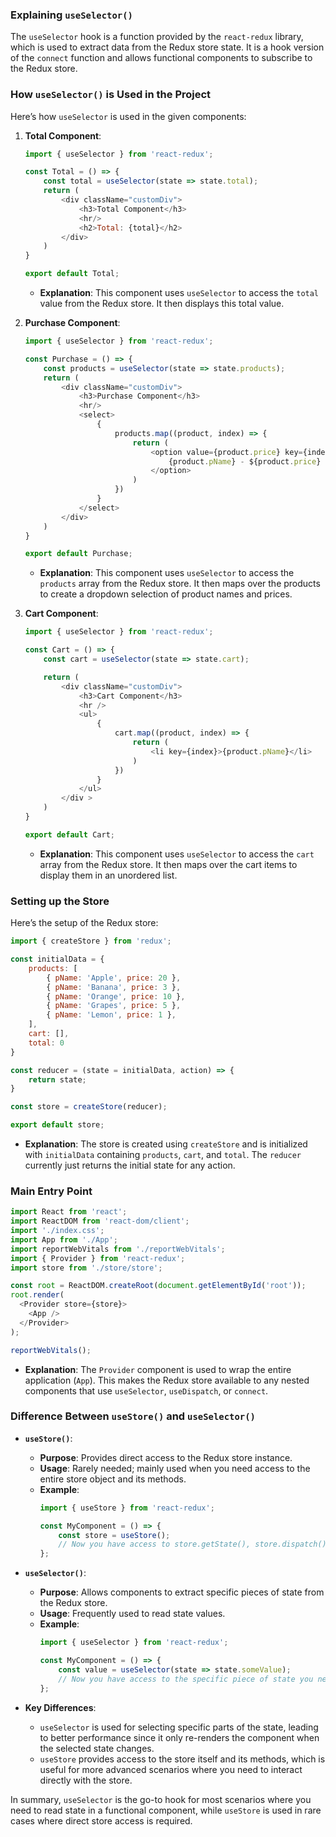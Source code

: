 ### Explaining `useSelector()`

The `useSelector` hook is a function provided by the `react-redux` library, which is used to extract data from the Redux store state. It is a hook version of the `connect` function and allows functional components to subscribe to the Redux store.

### How `useSelector()` is Used in the Project

Here’s how `useSelector` is used in the given components:

1. **Total Component**:
    ```javascript
    import { useSelector } from 'react-redux';

    const Total = () => {
        const total = useSelector(state => state.total);
        return (
            <div className="customDiv">
                <h3>Total Component</h3>
                <hr/>
                <h2>Total: {total}</h2>
            </div>
        )
    }

    export default Total;
    ```
    - **Explanation**: This component uses `useSelector` to access the `total` value from the Redux store. It then displays this total value.

2. **Purchase Component**:
    ```javascript
    import { useSelector } from 'react-redux';

    const Purchase = () => {
        const products = useSelector(state => state.products);
        return (
            <div className="customDiv">
                <h3>Purchase Component</h3>
                <hr/>
                <select>
                    {
                        products.map((product, index) => {
                            return (
                                <option value={product.price} key={index}>
                                    {product.pName} - ${product.price}
                                </option>
                            )
                        })
                    }
                </select>
            </div>
        )
    }

    export default Purchase;
    ```
    - **Explanation**: This component uses `useSelector` to access the `products` array from the Redux store. It then maps over the products to create a dropdown selection of product names and prices.

3. **Cart Component**:
    ```javascript
    import { useSelector } from 'react-redux';

    const Cart = () => {
        const cart = useSelector(state => state.cart);

        return (
            <div className="customDiv">
                <h3>Cart Component</h3>
                <hr />
                <ul>
                    {
                        cart.map((product, index) => {
                            return (
                                <li key={index}>{product.pName}</li>
                            )
                        })
                    }
                </ul>
            </div >
        )
    }

    export default Cart;
    ```
    - **Explanation**: This component uses `useSelector` to access the `cart` array from the Redux store. It then maps over the cart items to display them in an unordered list.

### Setting up the Store

Here’s the setup of the Redux store:
```javascript
import { createStore } from 'redux';

const initialData = {
    products: [
        { pName: 'Apple', price: 20 },
        { pName: 'Banana', price: 3 },
        { pName: 'Orange', price: 10 },
        { pName: 'Grapes', price: 5 },
        { pName: 'Lemon', price: 1 },
    ],
    cart: [],
    total: 0
}

const reducer = (state = initialData, action) => {
    return state;
}

const store = createStore(reducer);

export default store;
```
- **Explanation**: The store is created using `createStore` and is initialized with `initialData` containing `products`, `cart`, and `total`. The `reducer` currently just returns the initial state for any action.

### Main Entry Point

```javascript
import React from 'react';
import ReactDOM from 'react-dom/client';
import './index.css';
import App from './App';
import reportWebVitals from './reportWebVitals';
import { Provider } from 'react-redux';
import store from './store/store';

const root = ReactDOM.createRoot(document.getElementById('root'));
root.render(
  <Provider store={store}>
    <App />
  </Provider>
);

reportWebVitals();
```
- **Explanation**: The `Provider` component is used to wrap the entire application (`App`). This makes the Redux store available to any nested components that use `useSelector`, `useDispatch`, or `connect`.

### Difference Between `useStore()` and `useSelector()`

- **`useStore()`**:
  - **Purpose**: Provides direct access to the Redux store instance.
  - **Usage**: Rarely needed; mainly used when you need access to the entire store object and its methods.
  - **Example**:
    ```javascript
    import { useStore } from 'react-redux';

    const MyComponent = () => {
        const store = useStore();
        // Now you have access to store.getState(), store.dispatch(), etc.
    };
    ```

- **`useSelector()`**:
  - **Purpose**: Allows components to extract specific pieces of state from the Redux store.
  - **Usage**: Frequently used to read state values.
  - **Example**:
    ```javascript
    import { useSelector } from 'react-redux';

    const MyComponent = () => {
        const value = useSelector(state => state.someValue);
        // Now you have access to the specific piece of state you need
    };
    ```

- **Key Differences**:
  - `useSelector` is used for selecting specific parts of the state, leading to better performance since it only re-renders the component when the selected state changes.
  - `useStore` provides access to the store itself and its methods, which is useful for more advanced scenarios where you need to interact directly with the store.

In summary, `useSelector` is the go-to hook for most scenarios where you need to read state in a functional component, while `useStore` is used in rare cases where direct store access is required.